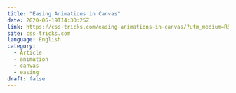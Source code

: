 ```yaml
---
title: "Easing Animations in Canvas"
date: 2020-06-19T14:30:25Z
link: https://css-tricks.com/easing-animations-in-canvas/?utm_medium=RSS&utm_source=news.12bit.vn
site: css-tricks.com
language: English
category:
  - Article
  - animation
  - canvas
  - easing
draft: false
---
```

